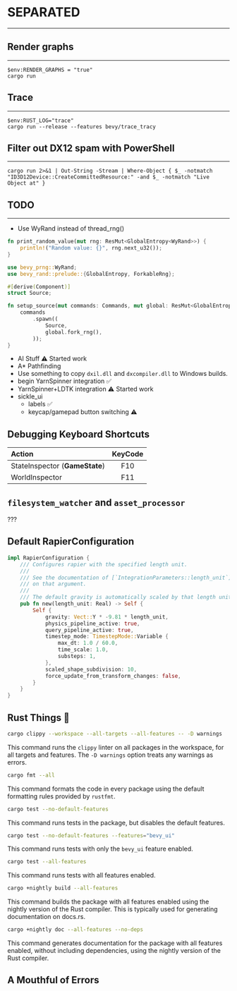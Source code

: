 # SEPARATED

---

## Render graphs

---

```pwsh
$env:RENDER_GRAPHS = "true"
cargo run
```

## Trace

---

```pwsh
$env:RUST_LOG="trace"
cargo run --release --features bevy/trace_tracy
```

## Filter out DX12 spam with PowerShell

---

```pwsh
cargo run 2>&1 | Out-String -Stream | Where-Object { $_ -notmatch "ID3D12Device::CreateCommittedResource:" -and $_ -notmatch "Live Object at" }
```

## TODO

---

- Use WyRand instead of thread_rng()

```rust
fn print_random_value(mut rng: ResMut<GlobalEntropy<WyRand>>) {
    println!("Random value: {}", rng.next_u32());
}

use bevy_prng::WyRand;
use bevy_rand::prelude::{GlobalEntropy, ForkableRng};

#[derive(Component)]
struct Source;

fn setup_source(mut commands: Commands, mut global: ResMut<GlobalEntropy<WyRand>>) {
    commands
        .spawn((
            Source,
            global.fork_rng(),
        ));
}


```

- AI Stuff ⚠️ Started work
- A* Pathfinding
- Use something to copy `dxil.dll` and `dxcompiler.dll` to Windows builds.
- begin YarnSpinner integration ✅
- YarnSpinner+LDTK integration ⚠️ Started work
- sickle_ui
  - labels ✅
  - keycap/gamepad button switching ⚠️

## Debugging Keyboard Shortcuts

| Action                         | KeyCode |
| :----------------------------- | :-----: |
| StateInspector (**GameState**) |   F10   |
| WorldInspector                 |   F11   |

## `filesystem_watcher` and `asset_processor`

???

## Default RapierConfiguration

```rust
impl RapierConfiguration {
    /// Configures rapier with the specified length unit.
    ///
    /// See the documentation of [`IntegrationParameters::length_unit`] for additional details
    /// on that argument.
    ///
    /// The default gravity is automatically scaled by that length unit.
    pub fn new(length_unit: Real) -> Self {
        Self {
            gravity: Vect::Y * -9.81 * length_unit,
            physics_pipeline_active: true,
            query_pipeline_active: true,
            timestep_mode: TimestepMode::Variable {
                max_dt: 1.0 / 60.0,
                time_scale: 1.0,
                substeps: 1,
            },
            scaled_shape_subdivision: 10,
            force_update_from_transform_changes: false,
        }
    }
}
```

## Rust Things 🦀

```bash
cargo clippy --workspace --all-targets --all-features -- -D warnings
```

This command runs the `clippy` linter on all packages in the workspace, for all targets and features. The `-D warnings` option treats any warnings as errors.

```bash
cargo fmt --all
```

This command formats the code in every package using the default formatting rules provided by `rustfmt`.

```bash
cargo test --no-default-features
```

This command runs tests in the package, but disables the default features.

```bash
cargo test --no-default-features --features="bevy_ui"
```

This command runs tests with only the `bevy_ui` feature enabled.

```bash
cargo test --all-features
```

This command runs tests with all features enabled.

```bash
cargo +nightly build --all-features
```

This command builds the package with all features enabled using the nightly version of the Rust compiler. This is typically used for generating documentation on docs.rs.

```bash
cargo +nightly doc --all-features --no-deps
```

This command generates documentation for the package with all features enabled, without including dependencies, using the nightly version of the Rust compiler.

## A Mouthful of Errors
